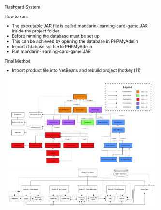 Flashcard System

How to run:
- The executable JAR file is called mandarin-learning-card-game.JAR inside the project folder
- Before running the database must be set up
- This can be achieved by opening the database in PHPMyAdmin 
- Import database.sql file to PHPMyAdmin
- Run mandarin-learning-card-game.JAR

Final Method

- Import product file into NetBeans and rebuild project (hotkey f11)

![alt text](relationships_and_dependencies.png)
![alt text](system_flow_diagram.png)